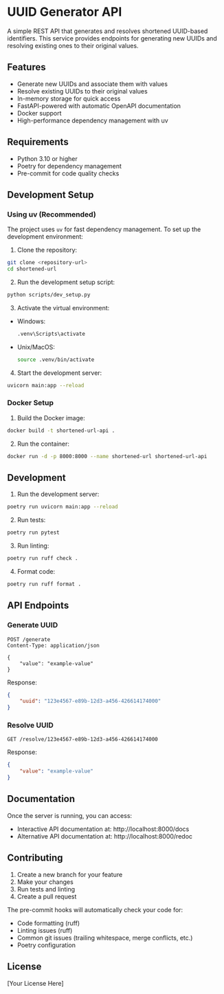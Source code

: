 # UUID Generator API

A simple REST API that generates and resolves shortened UUID-based identifiers. This service provides endpoints for generating new UUIDs and resolving existing ones to their original values.

## Features

- Generate new UUIDs and associate them with values
- Resolve existing UUIDs to their original values
- In-memory storage for quick access
- FastAPI-powered with automatic OpenAPI documentation
- Docker support
- High-performance dependency management with uv

## Requirements

- Python 3.10 or higher
- Poetry for dependency management
- Pre-commit for code quality checks

## Development Setup

### Using uv (Recommended)

The project uses `uv` for fast dependency management. To set up the development environment:

1. Clone the repository:
```bash
git clone <repository-url>
cd shortened-url
```

2. Run the development setup script:
```bash
python scripts/dev_setup.py
```

3. Activate the virtual environment:
- Windows:
  ```bash
  .venv\Scripts\activate
  ```
- Unix/MacOS:
  ```bash
  source .venv/bin/activate
  ```

4. Start the development server:
```bash
uvicorn main:app --reload
```

### Docker Setup

1. Build the Docker image:
```bash
docker build -t shortened-url-api .
```

2. Run the container:
```bash
docker run -d -p 8000:8000 --name shortened-url shortened-url-api
```

## Development

1. Run the development server:
```bash
poetry run uvicorn main:app --reload
```

2. Run tests:
```bash
poetry run pytest
```

3. Run linting:
```bash
poetry run ruff check .
```

4. Format code:
```bash
poetry run ruff format .
```

## API Endpoints

### Generate UUID

```http
POST /generate
Content-Type: application/json

{
    "value": "example-value"
}
```

Response:
```json
{
    "uuid": "123e4567-e89b-12d3-a456-426614174000"
}
```

### Resolve UUID

```http
GET /resolve/123e4567-e89b-12d3-a456-426614174000
```

Response:
```json
{
    "value": "example-value"
}
```

## Documentation

Once the server is running, you can access:
- Interactive API documentation at: http://localhost:8000/docs
- Alternative API documentation at: http://localhost:8000/redoc

## Contributing

1. Create a new branch for your feature
2. Make your changes
3. Run tests and linting
4. Create a pull request

The pre-commit hooks will automatically check your code for:
- Code formatting (ruff)
- Linting issues (ruff)
- Common git issues (trailing whitespace, merge conflicts, etc.)
- Poetry configuration

## License

[Your License Here]
